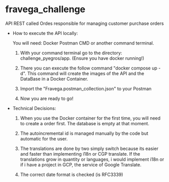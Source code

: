 # fravega_challenge
API REST called Ordes responsible for managing customer purchase orders

- How to execute the API locally:

    You will need:
        Docker
        Postman
        CMD or another command terminal.

    1) With your command terminal go to the directory: challenge_pyegros/app. (Ensure you have docker running!)

    2) There you can execute the follow command "docker compose up -d".
        This command will create the images of the API and the DataBase in a Docker Container.
    
    3) Import the "Fravega.postman_collection.json" to your Postman

    3) Now you are ready to go!

- Technical Decisions:

    1) When you use the Docker container for the first time, you will need to create a order first.
        The database is empty at that moment.

    2) The autoincremental id is managed manually by the code but automatic for the user.
    
    3) The translations are done by two simply switch because its easier and faster than implementing i18n or CGP translate.
        If the translations grow in quantity or languages, i would implement i18n or if i have a project in GCP, the service
        of Google Translate.

    4) The correct date format is checked (is RFC3339)